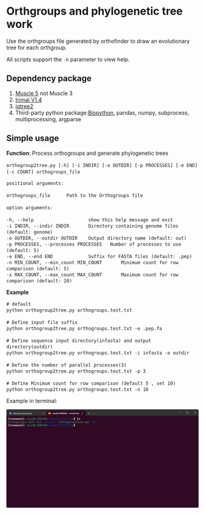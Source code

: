 # Orthgroups and phylogenetic tree work

Use the orthgroups file generated by orthofinder to draw an evolutionary tree for each orthgroup.

All scripts support the `-h` parameter to view help.

## Dependency package

1. [Muscle 5](http://drive5.com/muscle/) not Muscle 3
2. [trimal V1.4](https://github.com/inab/trimal)
3. [iqtree2](https://github.com/iqtree/iqtree2)
4. Third-party python package:[Biopython](https://biopython.org/), pandas, numpy, subprocess, multiprocessing, argparse 

## Simple usage

**Function**: Process orthogroups and generate phylogenetic trees 

`orthogroup2tree.py [-h] [-i INDIR] [-o OUTDIR] [-p PROCESSES] [-e END] [-c COUNT] orthogroups_file`

```
positional arguments:

orthogroups_file      Path to the Orthogroups file

option arguments:

-h, --help                    show this help message and exit
-i INDIR, --indir INDIR       Directory containing genome files (default: genome)
-o OUTDIR, --outdir OUTDIR    Output directory name (default: out)
-p PROCESSES, --processes PROCESSES   Number of processes to use (default: 5)
-e END, --end END             Suffix for FASTA files (default: .pep)
-n MIN_COUNT, --min_count MIN_COUNT       Minimum count for row comparison (default: 5)
-x MAX_COUNT, --max_count MAX_COUNT       Maximum count for row comparison (default: 20)

```

**Example**
```
# default 
python orthogroup2tree.py orthogroups.test.txt

# Define input file suffix
python orthogroup2tree.py orthogroups.test.txt -e .pep.fa

# Define sequence input directory(infasta) and output directory(outdir)
python orthogroup2tree.py orthogroups.test.txt -i infasta -o outdir

# Define the number of parallel processes(3)
python orthogroup2tree.py orthogroups.test.txt -p 3

# Define Minimum count for row comparison (default 5 , set 10)
python orthogroup2tree.py orthogroups.test.txt -n 10

```

Example in terminal:

![code_example.gif](https://github.com/Daaaaxianer/ScriptRepository/blob/main/orthgroup2tree/code_example.gif)
